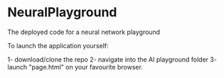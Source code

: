 # NeuralPlayground
The deployed code for a neural network playground

To launch the application yourself:

1- download/clone the repo
2- navigate into the AI playground folder
3- launch "page.html" on your favourite browser.
